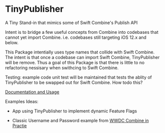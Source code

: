 # TinyPublisher
A Tiny Stand-in that mimics some of Swift Combine's Publish API

Intent is to bridge a few useful concepts from Combine into codebases that cannot yet import Combine.
i.e. codebases still targeting iOS 12.x and below.

This Package intentially uses type names that collide with Swift Combine. The intent is that once a codebase can import Swift Combine, TinyPublisher will be remove.
Thus a goal of this Package is that there is little to no refactoring nessisary when swithcing to Swift Combine.

Testing: example code unit test will be maintained that tests the ablity of TinyPublisher to be swapped out for Swift Combine. How todo this?

[Documentation and Usage](TinyPublisher/README.md)

Examples Ideas: 

* App using TinyPublisher to implement dynamic Feature Flags

* Classic Username and Password example from [WWDC Combine in Practie](https://developer.apple.com/videos/play/wwdc2019/721/)

